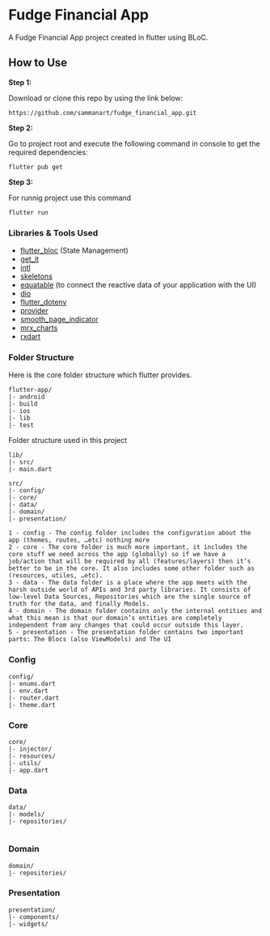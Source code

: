 # Fudge Financial App

A Fudge Financial App project created in flutter using BLoC. 

## How to Use 

**Step 1:**

Download or clone this repo by using the link below:

```
https://github.com/sammanart/fudge_financial_app.git
```

**Step 2:**

Go to project root and execute the following command in console to get the required dependencies: 

```
flutter pub get 
```

**Step 3:**

For runnig project use this command

```
flutter run 
```


### Libraries & Tools Used

* [flutter_bloc](https://pub.dev/packages/flutter_bloc) (State Management)
* [get_it](https://pub.dev/packages/get_it)
* [intl](https://pub.dev/packages/intl)
* [skeletons](https://pub.dev/packages/skeletons)
* [equatable](https://pub.dev/packages/equatable) (to connect the reactive data of your application with the UI)
* [dio](https://pub.dev/packages/dio)
* [flutter_dotenv](https://pub.dev/packages/flutter_dotenv)
* [provider](https://pub.dev/packages/provider)
* [smooth_page_indicator](https://pub.dev/packages/smooth_page_indicator)
* [mrx_charts](https://pub.dev/packages/mrx_charts)
* [rxdart](https://pub.dev/packages/rxdart)

### Folder Structure
Here is the core folder structure which flutter provides.

```
flutter-app/
|- android
|- build
|- ios
|- lib
|- test
```

Folder structure used in this project

```
lib/
|- src/
|- main.dart
```


```
src/
|- config/
|- core/
|- data/
|- domain/
|- presentation/
```




```
1 - config - The config folder includes the configuration about the app (themes, routes, …etc) nothing more
2 - core - The core folder is much more important, it includes the core stuff we need across the app (globally) so if we have a job/action that will be required by all (features/layers) then it’s better to be in the core. It also includes some other folder such as (resources, utiles, …etc).
3 - data - The data folder is a place where the app meets with the harsh outside world of APIs and 3rd party libraries. It consists of low-level Data Sources, Repositories which are the single source of truth for the data, and finally Models.
4 - domain - The domain folder contains only the internal entities and what this mean is that our domain’s entities are completely independent from any changes that could occur outside this layer.
5 - presentation - The presentation folder contains two important parts: The Blocs (also ViewModels) and The UI
```

### Config


```
config/
|- enums.dart
|- env.dart
|- router.dart
|- theme.dart
```

### Core


```
core/
|- injector/
|- resources/
|- utils/
|- app.dart

```

### Data

```
data/
|- models/
|- repositories/
  
```

### Domain
```
domain/
|- repositories/
```

### Presentation
```
presentation/
|- components/
|- widgets/
```


